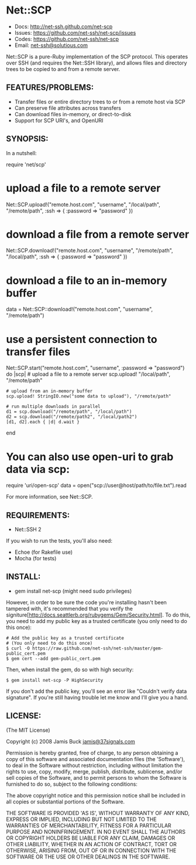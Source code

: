 # Net::SCP

* Docs: http://net-ssh.github.com/net-scp
* Issues: https://github.com/net-ssh/net-scp/issues
* Codes: https://github.com/net-ssh/net-scp
* Email: net-ssh@solutious.com

Net::SCP is a pure-Ruby implementation of the SCP protocol. This operates over SSH (and requires the Net::SSH library), and allows files and directory trees to be copied to and from a remote server.

## FEATURES/PROBLEMS:

* Transfer files or entire directory trees to or from a remote host via SCP
* Can preserve file attributes across transfers
* Can download files in-memory, or direct-to-disk
* Support for SCP URI's, and OpenURI

## SYNOPSIS:

In a nutshell:

  require 'net/scp'

  # upload a file to a remote server
  Net::SCP.upload!("remote.host.com", "username",
    "/local/path", "/remote/path",
    :ssh => { :password => "password" })

  # download a file from a remote server
  Net::SCP.download!("remote.host.com", "username",
    "/remote/path", "/local/path",
    :ssh => { :password => "password" })

  # download a file to an in-memory buffer
  data = Net::SCP::download!("remote.host.com", "username", "/remote/path")

  # use a persistent connection to transfer files
  Net::SCP.start("remote.host.com", "username", :password => "password") do |scp|
    # upload a file to a remote server
    scp.upload! "/local/path", "/remote/path"

    # upload from an in-memory buffer
    scp.upload! StringIO.new("some data to upload"), "/remote/path"

    # run multiple downloads in parallel
    d1 = scp.download("/remote/path", "/local/path")
    d2 = scp.download("/remote/path2", "/local/path2")
    [d1, d2].each { |d| d.wait }
  end

  # You can also use open-uri to grab data via scp:
  require 'uri/open-scp'
  data = open("scp://user@host/path/to/file.txt").read

For more information, see Net::SCP.

## REQUIREMENTS:

* Net::SSH 2

If you wish to run the tests, you'll also need:

* Echoe (for Rakefile use)
* Mocha (for tests)

## INSTALL:

* gem install net-scp (might need sudo privileges)

However, in order to be sure the code you're installing hasn't been tampered with, it's recommended that you verify the signiture[http://docs.seattlerb.org/rubygems/Gem/Security.html]. To do this, you need to add my public key as a trusted certificate (you only need to do this once):

    # Add the public key as a trusted certificate
    # (You only need to do this once)
    $ curl -O https://raw.github.com/net-ssh/net-ssh/master/gem-public_cert.pem
    $ gem cert --add gem-public_cert.pem

Then, when install the gem, do so with high security:

    $ gem install net-scp -P HighSecurity

If you don't add the public key, you'll see an error like "Couldn't verify data signature". If you're still having trouble let me know and I'll give you a hand.

## LICENSE:

(The MIT License)

Copyright (c) 2008 Jamis Buck <jamis@37signals.com>

Permission is hereby granted, free of charge, to any person obtaining
a copy of this software and associated documentation files (the
'Software'), to deal in the Software without restriction, including
without limitation the rights to use, copy, modify, merge, publish,
distribute, sublicense, and/or sell copies of the Software, and to
permit persons to whom the Software is furnished to do so, subject to
the following conditions:

The above copyright notice and this permission notice shall be
included in all copies or substantial portions of the Software.

THE SOFTWARE IS PROVIDED 'AS IS', WITHOUT WARRANTY OF ANY KIND,
EXPRESS OR IMPLIED, INCLUDING BUT NOT LIMITED TO THE WARRANTIES OF
MERCHANTABILITY, FITNESS FOR A PARTICULAR PURPOSE AND NONINFRINGEMENT.
IN NO EVENT SHALL THE AUTHORS OR COPYRIGHT HOLDERS BE LIABLE FOR ANY
CLAIM, DAMAGES OR OTHER LIABILITY, WHETHER IN AN ACTION OF CONTRACT,
TORT OR OTHERWISE, ARISING FROM, OUT OF OR IN CONNECTION WITH THE
SOFTWARE OR THE USE OR OTHER DEALINGS IN THE SOFTWARE.
